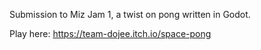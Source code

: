 Submission to Miz Jam 1, a twist on pong written in Godot.

Play here: https://team-dojee.itch.io/space-pong

